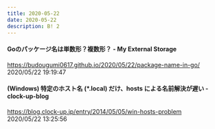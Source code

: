 ```yaml
---
title: 2020-05-22
date: 2020-05-22
description: B! 2
---
```


#### Goのパッケージ名は単数形？複数形？ - My External Storage
https://budougumi0617.github.io/2020/05/22/package-name-in-go/<br>
2020/05/22 19:19:47<br>


#### (Windows) 特定のホスト名 (*.local) だけ、hosts による名前解決が遅い - clock-up-blog
https://blog.clock-up.jp/entry/2014/05/05/win-hosts-problem<br>
2020/05/22 13:25:56<br>


